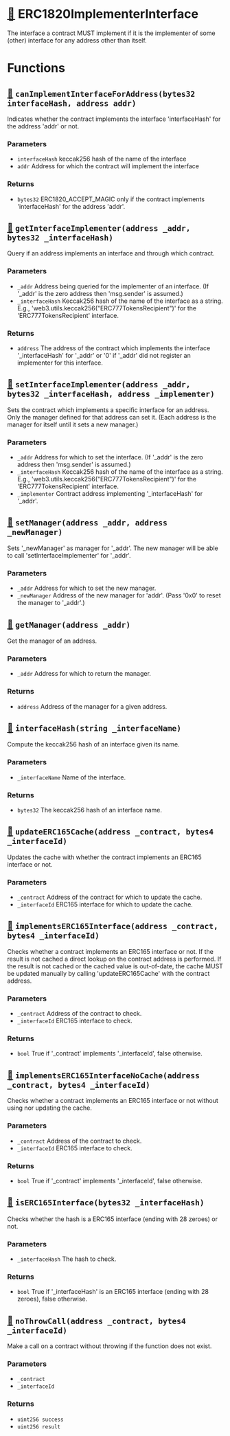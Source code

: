 # [🔗](/contracts/ERC1820Registry.sol#L32) ERC1820ImplementerInterface
The interface a contract MUST implement if it is the implementer of some (other) interface for any address other than itself.



# Functions
## [🔗](/contracts/ERC1820Registry.sol#L35) `canImplementInterfaceForAddress(bytes32 interfaceHash, address addr)`

Indicates whether the contract implements the interface 'interfaceHash' for the address 'addr' or not.




### Parameters
* `interfaceHash` keccak256 hash of the name of the interface
* `addr` Address for which the contract will implement the interface
### Returns
* `bytes32` ERC1820_ACCEPT_MAGIC only if the contract implements 'interfaceHash' for the address 'addr'.

## [🔗](/contracts/ERC1820Registry.sol#L67) `getInterfaceImplementer(address _addr, bytes32 _interfaceHash)`

Query if an address implements an interface and through which contract.




### Parameters
* `_addr` Address being queried for the implementer of an interface.     (If '_addr' is the zero address then 'msg.sender' is assumed.)
* `_interfaceHash` Keccak256 hash of the name of the interface as a string.     E.g., 'web3.utils.keccak256("ERC777TokensRecipient")' for the 'ERC777TokensRecipient' interface.
### Returns
* `address` The address of the contract which implements the interface '_interfaceHash' for '_addr'     or '0' if '_addr' did not register an implementer for this interface.

## [🔗](/contracts/ERC1820Registry.sol#L83) `setInterfaceImplementer(address _addr, bytes32 _interfaceHash, address _implementer)`

Sets the contract which implements a specific interface for an address.     Only the manager defined for that address can set it.     (Each address is the manager for itself until it sets a new manager.)


### Parameters
* `_addr` Address for which to set the interface.     (If '_addr' is the zero address then 'msg.sender' is assumed.)
* `_interfaceHash` Keccak256 hash of the name of the interface as a string.     E.g., 'web3.utils.keccak256("ERC777TokensRecipient")' for the 'ERC777TokensRecipient' interface.
* `_implementer` Contract address implementing '_interfaceHash' for '_addr'.

## [🔗](/contracts/ERC1820Registry.sol#L107) `setManager(address _addr, address _newManager)`

Sets '_newManager' as manager for '_addr'.     The new manager will be able to call 'setInterfaceImplementer' for '_addr'.




### Parameters
* `_addr` Address for which to set the new manager.
* `_newManager` Address of the new manager for 'addr'. (Pass '0x0' to reset the manager to '_addr'.)

## [🔗](/contracts/ERC1820Registry.sol#L117) `getManager(address _addr)`

Get the manager of an address.




### Parameters
* `_addr` Address for which to return the manager.
### Returns
* `address` Address of the manager for a given address.

## [🔗](/contracts/ERC1820Registry.sol#L129) `interfaceHash(string _interfaceName)`

Compute the keccak256 hash of an interface given its name.




### Parameters
* `_interfaceName` Name of the interface.
### Returns
* `bytes32` The keccak256 hash of an interface name.

## [🔗](/contracts/ERC1820Registry.sol#L139) `updateERC165Cache(address _contract, bytes4 _interfaceId)`

Updates the cache with whether the contract implements an ERC165 interface or not.




### Parameters
* `_contract` Address of the contract for which to update the cache.
* `_interfaceId` ERC165 interface for which to update the cache.

## [🔗](/contracts/ERC1820Registry.sol#L148) `implementsERC165Interface(address _contract, bytes4 _interfaceId)`

Checks whether a contract implements an ERC165 interface or not.      If the result is not cached a direct lookup on the contract address is performed.      If the result is not cached or the cached value is out-of-date, the cache MUST be updated manually by calling     'updateERC165Cache' with the contract address.




### Parameters
* `_contract` Address of the contract to check.
* `_interfaceId` ERC165 interface to check.
### Returns
* `bool` True if '_contract' implements '_interfaceId', false otherwise.

## [🔗](/contracts/ERC1820Registry.sol#L162) `implementsERC165InterfaceNoCache(address _contract, bytes4 _interfaceId)`

Checks whether a contract implements an ERC165 interface or not without using nor updating the cache.




### Parameters
* `_contract` Address of the contract to check.
* `_interfaceId` ERC165 interface to check.
### Returns
* `bool` True if '_contract' implements '_interfaceId', false otherwise.

## [🔗](/contracts/ERC1820Registry.sol#L187) `isERC165Interface(bytes32 _interfaceHash)`

Checks whether the hash is a ERC165 interface (ending with 28 zeroes) or not.




### Parameters
* `_interfaceHash` The hash to check.
### Returns
* `bool` True if '_interfaceHash' is an ERC165 interface (ending with 28 zeroes), false otherwise.

## [🔗](/contracts/ERC1820Registry.sol#L194) `noThrowCall(address _contract, bytes4 _interfaceId)`

Make a call on a contract without throwing if the function does not exist.




### Parameters
* `_contract` 
* `_interfaceId` 
### Returns
* `uint256 success`
* `uint256 result`

